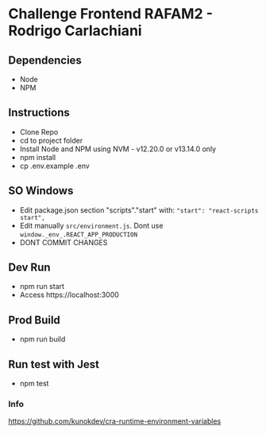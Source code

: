 # Challenge Frontend RAFAM2 - Rodrigo Carlachiani

## Dependencies
 - Node
 - NPM

## Instructions
 - Clone Repo
 - cd to project folder
 - Install Node and NPM using NVM - v12.20.0 or v13.14.0 only
 - npm install 
 - cp .env.example .env

## SO Windows
 - Edit package.json section "scripts"."start" with:
 `"start": "react-scripts start",`
 - Edit manually `src/environment.js`. Dont use `window._env_.REACT_APP_PRODUCTION`
 - DONT COMMIT CHANGES

## Dev Run 
 - npm run start
 - Access https://localhost:3000

## Prod Build
 - npm run build 

## Run test with Jest
 - npm test

### Info
https://github.com/kunokdev/cra-runtime-environment-variables
